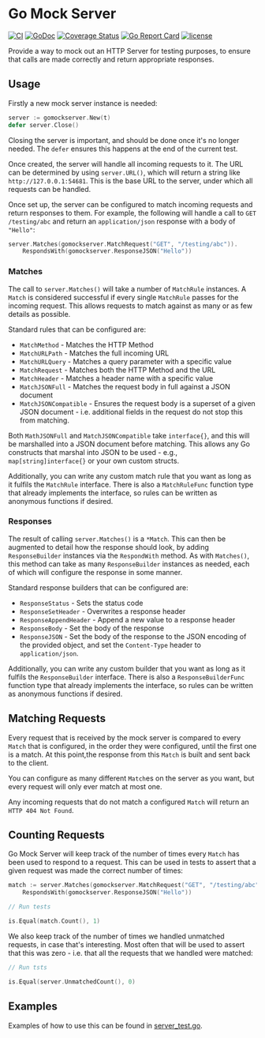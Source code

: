 # Go Mock Server

[![CI](https://github.com/sazzer/gomockserver/actions/workflows/ci.yml/badge.svg)](https://github.com/sazzer/gomockserver/actions/workflows/ci.yml)
[![GoDoc](https://godoc.org/github.com/sazzer/gomockserver?status.svg)](https://godoc.org/github.com/sazzer/gomockserver)
[![Coverage Status](https://coveralls.io/repos/github/sazzer/gomockserver/badge.svg?branch=main)](https://coveralls.io/github/sazzer/gomockserver?branch=main)
[![Go Report Card](https://goreportcard.com/badge/github.com/sazzer/gomockserver)](https://goreportcard.com/report/github.com/sazzer/gomockserver)
[![license](https://img.shields.io/badge/license-MIT-blue.svg)]()

Provide a way to mock out an HTTP Server for testing purposes, to ensure that calls are made correctly and return appropriate responses.

## Usage

Firstly a new mock server instance is needed:

```go
server := gomockserver.New(t)
defer server.Close()
```

Closing the server is important, and should be done once it's no longer needed. The `defer` ensures this happens at the end of the current test.

Once created, the server will handle all incoming requests to it. The URL can be determined by using `server.URL()`, which will return a string like `http://127.0.0.1:54681`. This is the base URL to the server, under which all requests can be handled.

Once set up, the server can be configured to match incoming requests and return responses to them. For example, the following will handle a call to `GET /testing/abc` and return an `application/json` response with a body of `"Hello"`:

```go
server.Matches(gomockserver.MatchRequest("GET", "/testing/abc")).
	RespondsWith(gomockserver.ResponseJSON("Hello"))
```

### Matches

The call to `server.Matches()` will take a number of `MatchRule` instances. A `Match` is considered successful if every single `MatchRule` passes for the incoming request. This allows requests to match against as many or as few details as possible.

Standard rules that can be configured are:

- `MatchMethod` - Matches the HTTP Method
- `MatchURLPath` - Matches the full incoming URL
- `MatchURLQuery` - Matches a query parameter with a specific value
- `MatchRequest` - Matches both the HTTP Method and the URL
- `MatchHeader` - Matches a header name with a specific value
- `MatchJSONFull` - Matches the request body in full against a JSON document
- `MatchJSONCompatible` - Ensures the request body is a superset of a given JSON document - i.e. additional fields in the request do not stop this from matching.

Both `MathJSONFull` and `MatchJSONCompatible` take `interface{}`, and this will be marshalled into a JSON document before matching. This allows any Go constructs that marshal into JSON to be used - e.g., `map[string]interface{}` or your own custom structs.

Additionally, you can write any custom match rule that you want as long as it fulfils the `MatchRule` interface. There is also a `MatchRuleFunc` function type that already implements the interface, so rules can be written as anonymous functions if desired.

### Responses

The result of calling `server.Matches()` is a `*Match`. This can then be augmented to detail how the response should look, by adding `ResponseBuilder` instances via the `RespondWith` method. As with `Matches()`, this method can take as many `ResponseBuilder` instances as needed, each of which will configure the response in some manner.

Standard response builders that can be configured are:

- `ResponseStatus` - Sets the status code
- `ResponseSetHeader` - Overwrites a response header
- `ResponseAppendHeader` - Append a new value to a response header
- `ResponseBody` - Set the body of the response
- `ResponseJSON` - Set the body of the response to the JSON encoding of the provided object, and set the `Content-Type` header to `application/json`.

Additionally, you can write any custom builder that you want as long as it fulfils the `ResponseBuilder` interface. There is also a `ResponseBuilderFunc` function type that already implements the interface, so rules can be written as anonymous functions if desired.

## Matching Requests

Every request that is received by the mock server is compared to every `Match` that is configured, in the order they were configured, until the first one is a match. At this point,the response from this `Match` is built and sent back to the client.

You can configure as many different `Match`es on the server as you want, but every request will only ever match at most one.

Any incoming requests that do not match a configured `Match` will return an `HTTP 404 Not Found`.

## Counting Requests

Go Mock Server will keep track of the number of times every `Match` has been used to respond to a request. This can be used in tests to assert that a given request was made the correct number of times:

```go
match := server.Matches(gomockserver.MatchRequest("GET", "/testing/abc")).
	RespondsWith(gomockserver.ResponseJSON("Hello"))

// Run tests

is.Equal(match.Count(), 1)
```

We also keep track of the number of times we handled unmatched requests, in case that's interesting. Most often that will be used to assert that this was zero - i.e. that all the requests that we handled were matched:

```go
// Run tsts

is.Equal(server.UnmatchedCount(), 0)
```

## Examples

Examples of how to use this can be found in [server_test.go](https://github.com/sazzer/gomockserver/blob/main/server_test.go).
